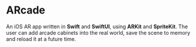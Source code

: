 # ARcade
An iOS AR app written in **Swift** and **SwiftUI**, using **ARKit** and **SpriteKit**. The user can add arcade cabinets into the real world, save the scene to memory and reload it at a future time.
